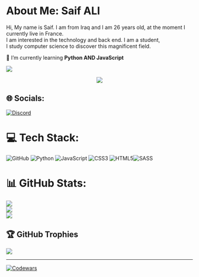 # About Me: Saif ALI
Hi, My name is Saif. I am from Iraq and I am 26 years old, at the moment I currently live in France. <br>I am interested in the technology and back end. I am a student,<br> I study computer science to discover this magnificent field.<br>

🌱  I’m currently learning **Python AND JavaScript**

[![](https://visitcount.itsvg.in/api?id=saif-ali96&icon=5&color=7)](https://visitcount.itsvg.in)

<P align="center"> <img src="https://i.gifer.com/origin/5e/5e6b6425c5ce19dd426fd669e4b3f3a5.gif"</p>

## 🌐 Socials:
[![Discord](https://img.shields.io/badge/Discord-%237289DA.svg?logo=discord&logoColor=white)](https://discord.gg/saif#9572) 

# 💻 Tech Stack:

![GitHub](https://img.shields.io/badge/GitHub-100000?style=for-the-badge&logo=github&logoColor=white)
![Python](https://img.shields.io/badge/python-3670A0?style=for-the-badge&logo=python&logoColor=ffdd54) ![JavaScript](https://img.shields.io/badge/javascript-%23323330.svg?style=for-the-badge&logo=javascript&logoColor=%23F7DF1E) ![CSS3](https://img.shields.io/badge/css3-%231572B6.svg?style=for-the-badge&logo=css3&logoColor=white) ![HTML5](https://img.shields.io/badge/html5-%23E34F26.svg?style=for-the-badge&logo=html5&logoColor=white)![SASS](https://img.shields.io/badge/SASS-hotpink.svg?style=for-the-badge&logo=SASS&logoColor=white)
# 📊 GitHub Stats:
![](https://github-readme-stats.vercel.app/api?username=saif-ali96&theme=radical&hide_border=false&include_all_commits=false&count_private=false)<br/>
![](https://github-readme-streak-stats.herokuapp.com/?user=saif-ali96&theme=radical&hide_border=false)<br/>
![](https://github-readme-stats.vercel.app/api/top-langs/?username=saif-ali96&theme=radical&hide_border=false&include_all_commits=false&count_private=false&layout=compact)

## 🏆 GitHub Trophies
![](https://github-profile-trophy.vercel.app/?username=saif-ali96&theme=radical&no-frame=false&no-bg=true&margin-w=4)


<!-- Proudly created with GPRM ( https://gprm.itsvg.in ) -->

---







[![Codewars](https://www.codewars.com/users/Saif-96/badges/large)](https://www.codewars.com/users/Saif-96)

